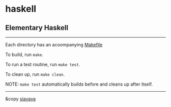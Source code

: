 # haskell

## Elementary Haskell

***

Each directory has an acoompanying [Makefile](https://en.wikipedia.org/wiki/Make_(software))

To build, run `make`.

To run a test routine, run `make test`.

To clean up, run `make clean`.

NOTE: `make test` automatically builds before and cleans up after itself.

***

&copy [siavava](https://siavava.me)
